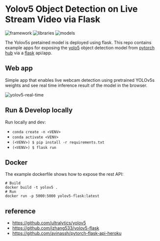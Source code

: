 # Yolov5 Object Detection on Live Stream Video via Flask
![framework](https://img.shields.io/badge/framework-flask-red)
![libraries](https://img.shields.io/badge/libraries-opencv-green)
![models](https://img.shields.io/badge/models-yolov5-yellow)

The Yolov5s pretained model is deployed using flask.
This repo contains example apps for exposing the [yolo5](https://github.com/ultralytics/yolov5) object detection model from [pytorch hub](https://pytorch.org/hub/ultralytics_yolov5/) via a [flask](https://flask.palletsprojects.com/en/1.1.x/) api/app.



## Web app
Simple app that enables live webcam detection using pretrained YOLOv5s weights and see real time inference result of the model in the browser.

![yolov5-real-time](https://user-images.githubusercontent.com/69728128/156182901-98c58df9-d23f-4e92-a4aa-7a9d9dc8ba67.JPG)

## Run & Develop locally
Run locally and dev:
* `conda create -n <VENV>`
* `conda activate <VENV>`
* `(<VENV>) $ pip install -r requirements.txt`
* `(<VENV>) $ flask run`

## Docker
The example dockerfile shows how to expose the rest API:
```
# Build
docker build -t yolov5 .
# Run
docker run -p 5000:5000 yolov5-flask:latest
```

## reference
- https://github.com/ultralytics/yolov5
- https://github.com/jzhang533/yolov5-flask
- https://github.com/avinassh/pytorch-flask-api-heroku
